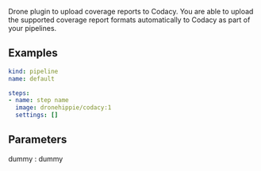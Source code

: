 Drone plugin to upload coverage reports to Codacy. You are able to upload the
supported coverage report formats automatically to Codacy as part of your
pipelines.

## Examples

```yaml
kind: pipeline
name: default

steps:
- name: step name
  image: dronehippie/codacy:1
  settings: []
```

## Parameters

dummy
: dummy
